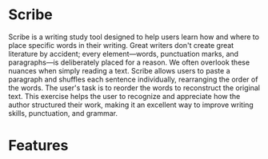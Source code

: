 <html>
<h1>Scribe</h1>
<p>Scribe is a writing study tool designed to help users learn how and where to
place specific words in their writing. Great writers don't create great literature
by accident; every element—words, punctuation marks, and paragraphs—is
deliberately placed for a reason. We often overlook these nuances when simply reading a
text.  Scribe allows users to paste a paragraph and shuffles each sentence
individually, rearranging the order of the words. The user's task is to reorder the words to
reconstruct the original text. This exercise helps the user to recognize and appreciate
how the author structured their work, making it an excellent way to improve
writing skills, punctuation, and grammar.</p>
<h1>Features</h1>
<p></p>

